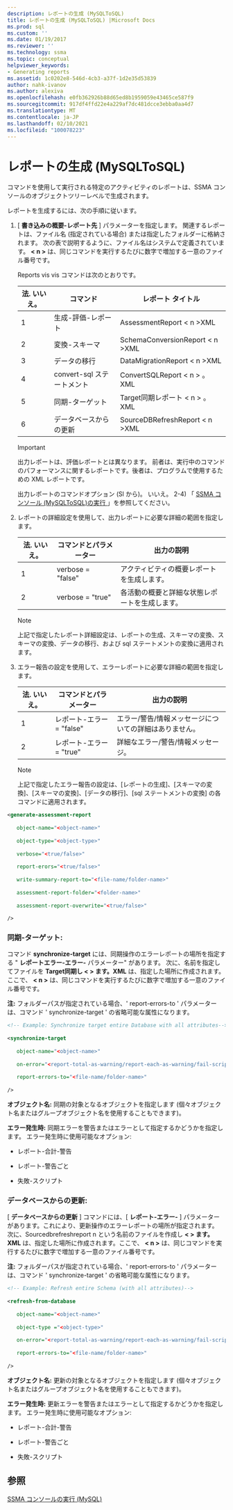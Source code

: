 ```yaml
---
description: レポートの生成 (MySQLToSQL)
title: レポートの生成 (MySQLToSQL) |Microsoft Docs
ms.prod: sql
ms.custom: ''
ms.date: 01/19/2017
ms.reviewer: ''
ms.technology: ssma
ms.topic: conceptual
helpviewer_keywords:
- Generating reports
ms.assetid: 1c0202e8-546d-4cb3-a37f-1d2e35d53839
author: nahk-ivanov
ms.author: alexiva
ms.openlocfilehash: e0fb362926b88d65ed8b1959059e43465ce587f9
ms.sourcegitcommit: 917df4ffd22e4a229af7dc481dcce3ebba0aa4d7
ms.translationtype: MT
ms.contentlocale: ja-JP
ms.lasthandoff: 02/10/2021
ms.locfileid: "100078223"
---
```

# <a name="generating-reports-mysqltosql"></a>レポートの生成 (MySQLToSQL)
コマンドを使用して実行される特定のアクティビティのレポートは、SSMA コンソールのオブジェクトツリーレベルで生成されます。  
  
レポートを生成するには、次の手順に従います。  
  
1.  [ **書き込みの概要-レポート先** ] パラメーターを指定します。 関連するレポートは、ファイル名 (指定されている場合) または指定したフォルダーに格納されます。 次の表で説明するように、ファイル名はシステムで定義されています。 **&lt; n &gt;** は、同じコマンドを実行するたびに数字で増加する一意のファイル番号です。  
  
    Reports vis vis コマンドは次のとおりです。  
  
    |法. いいえ。|コマンド|レポート タイトル|  
    |-|-|-|  
    |1|生成-評価-レポート|AssessmentReport &lt; n &gt;XML|  
    |2|変換-スキーマ|SchemaConversionReport &lt; n &gt;XML|  
    |3|データの移行|DataMigrationReport &lt; n &gt;XML|  
    |4|convert-sql ステートメント|ConvertSQLReport &lt; n &gt; 。XML|  
    |5|同期-ターゲット|Target同期レポート &lt; n &gt; 。XML|  
    |6|データベースからの更新|SourceDBRefreshReport &lt; n &gt;XML|  
  
    > [!IMPORTANT]  
    > 出力レポートは、評価レポートとは異なります。 前者は、実行中のコマンドのパフォーマンスに関するレポートです。後者は、プログラムで使用するための XML レポートです。  
  
    出力レポートのコマンドオプション (Sl から)。 いいえ。 2-4) 「 [SSMA コンソール &#40;MySQLToSQL&#41;の実行 ](../../ssma/mysql/executing-the-ssma-console-mysqltosql.md) 」を参照してください。  
  
2.  レポートの詳細設定を使用して、出力レポートに必要な詳細の範囲を指定します。  
  
    |法. いいえ。|コマンドとパラメーター|出力の説明|  
    |-|-|-|  
    |1|verbose = "false"|アクティビティの概要レポートを生成します。|  
    |2|verbose = "true"|各活動の概要と詳細な状態レポートを生成します。|  
  
    > [!NOTE]  
    > 上記で指定したレポート詳細設定は、レポートの生成、スキーマの変換、スキーマの変換、データの移行、および sql ステートメントの変換に適用されます。  
  
3.  エラー報告の設定を使用して、エラーレポートに必要な詳細の範囲を指定します。  
  
    |法. いいえ。|コマンドとパラメーター|出力の説明|  
    |-|-|-|  
    |1|レポート-エラー = "false"|エラー/警告/情報メッセージについての詳細はありません。|  
    |2|レポート-エラー = "true"|詳細なエラー/警告/情報メッセージ。|  
  
    > [!NOTE]  
    > 上記で指定したエラー報告の設定は、[レポートの生成]、[スキーマの変換]、[スキーマの変換]、[データの移行]、[sql ステートメントの変換] の各コマンドに適用されます。  
  
```xml  
<generate-assessment-report  
  
   object-name="<object-name>"  
  
   object-type="<object-type>"  
  
   verbose="<true/false>"  
  
   report-erors="<true/false>"  
  
   write-summary-report-to="<file-name/folder-name>"  
  
   assessment-report-folder="<folder-name>"  
  
   assessment-report-overwrite="<true/false>"  
  
/>  
```  
  
### <a name="synchronize-target"></a>同期-ターゲット:  
コマンド **synchronize-target** には、同期操作のエラーレポートの場所を指定する " **レポートエラー-エラー-** パラメーター" があります。 次に、名前を指定してファイルを **Target同期し &lt; &gt; ます。XML** は、指定した場所に作成されます。ここで、 **&lt; n &gt;** は、同じコマンドを実行するたびに数字で増加する一意のファイル番号です。  
  
**注:** フォルダーパスが指定されている場合、' report-errors-to ' パラメーターは、コマンド ' synchronize-target ' の省略可能な属性になります。  
  
```xml  
<!-- Example: Synchronize target entire Database with all attributes-->  
  
<synchronize-target  
  
   object-name="<object-name>"  
  
   on-error="<report-total-as-warning/report-each-as-warning/fail-script>"  
  
   report-errors-to="<file-name/folder-name>"  
  
/>  
```  
**オブジェクト名:** 同期の対象となるオブジェクトを指定します (個々オブジェクト名またはグループオブジェクト名を使用することもできます)。  
  
**エラー発生時:** 同期エラーを警告またはエラーとして指定するかどうかを指定します。 エラー発生時に使用可能なオプション:  
  
-   レポート-合計-警告  
  
-   レポート-警告ごと  
  
-   失敗-スクリプト  
  
### <a name="refresh-from-database"></a>データベースからの更新:  
[ **データベースからの更新** ] コマンドには、[ **レポート-エラー-** ] パラメーターがあります。これにより、更新操作のエラーレポートの場所が指定されます。 次に、Sourcedbrefreshreport n という名前のファイルを作成し **&lt; &gt; ます。XML** は、指定した場所に作成されます。ここで、 **&lt; n &gt;** は、同じコマンドを実行するたびに数字で増加する一意のファイル番号です。  
  
**注:** フォルダーパスが指定されている場合、' report-errors-to ' パラメーターは、コマンド ' synchronize-target ' の省略可能な属性になります。  
  
```xml  
<!-- Example: Refresh entire Schema (with all attributes)-->  
  
<refresh-from-database  
  
   object-name="<object-name>"  
  
   object-type ="<object-type>"  
  
   on-error="<report-total-as-warning/report-each-as-warning/fail-script>"  
  
   report-errors-to="<file-name/folder-name>"  
  
/>  
```  
**オブジェクト名:** 更新の対象となるオブジェクトを指定します (個々オブジェクト名またはグループオブジェクト名を使用することもできます)。  
  
**エラー発生時:** 更新エラーを警告またはエラーとして指定するかどうかを指定します。 エラー発生時に使用可能なオプション:  
  
-   レポート-合計-警告  
  
-   レポート-警告ごと  
  
-   失敗-スクリプト  
  
## <a name="see-also"></a>参照  
[SSMA コンソールの実行 (MySQL)](./executing-the-ssma-console-mysqltosql.md)  
